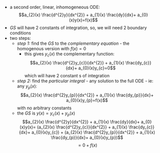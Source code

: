 - a second order, linear, inhomogeneous ODE: $$a_{2}(x) \frac{d^{2}y}{dx^{2}} + a_{1}(x) \frac{dy}{dx}+ a_{0}(x)y(x)=f(x)$$
- *GS* will have 2 constants of integration, so, we will need 2 boundary conditions
- two steps: 
	- *step 1:* find the *GS* to the *complementary equation* - the homogenous version with $f(x)=0$
		- this gives $y_c(x)$ the complementary function: $$a_{2}(x) \frac{d^{2}y_{c}}{dx^{2}} + a_{1}(x) \frac{dy_{c}}{dx}+ a_{0}(x)y_{c}=0$$ which will have 2 constant s of integration
	- *step 2:* find the *particular integral* - any solution to the full ODE - ie: any $y_{p}(x)$: $$a_{2}(x) \frac{d^{2}y_{p}}{dx^{2}} + a_{1}(x) \frac{dy_{p}}{dx}+ a_{0}(x)y_{p}=f(x)$$ with no arbitrary constants
	- the *GS* is $y(x)=y_{c}(x)+y_{p}(x)$
	$$a_{2}(x) \frac{d^{2}y}{dx^{2}} + a_{1}(x) \frac{dy}{dx}+ a_{0}(x)y(x)= (a_{2}(x) \frac{d^{2}y_{c}}{dx^{2}} + a_{1}(x) \frac{dy_{c}}{dx}+ a_{0}(x)y_{c}) + (a_{2}(x) \frac{d^{2}y_{p}}{dx^{2}} + a_{1}(x) \frac{dy_{p}}{dx}+ a_{0}(x)y_{p})$$
	$$= 0 + f(x)$$